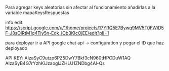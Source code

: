 Para agregar keys aleatorias sin afectar al funcionamiento añadirlas a la variable 
mapaKeysRespuestas 



info edit: https://script.google.com/u/1/home/projects/17YRQ5E7Bywq9MV5T0FWiD5F-J8sOiRtM1q4Tiy5n-Edk_IOb3KIcOjEE/edit?pli=1


para deployar ir a API google chat api -> configuration y pegar el ID que haz deployado


API KEY: AIzaSyC9utzp6PZ5DwY7Bkf3cN960tHPCDuW1AQ
AIzaSyB4G7rYzhKiJzaoglJZHLU1ZNDbg4Al-Qs